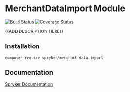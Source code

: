 # MerchantDataImport Module
[![Build Status](https://travis-ci.org/spryker/merchant-data-import.svg)](https://travis-ci.org/spryker/merchant-data-import)
[![Coverage Status](https://coveralls.io/repos/github/spryker/merchant-data-import/badge.svg)](https://coveralls.io/github/spryker/merchant-data-import)

{{ADD DESCRIPTION HERE}}

## Installation

```
composer require spryker/merchant-data-import
```

## Documentation

[Spryker Documentation](https://academy.spryker.com/developing_with_spryker/module_guide/modules.html)
